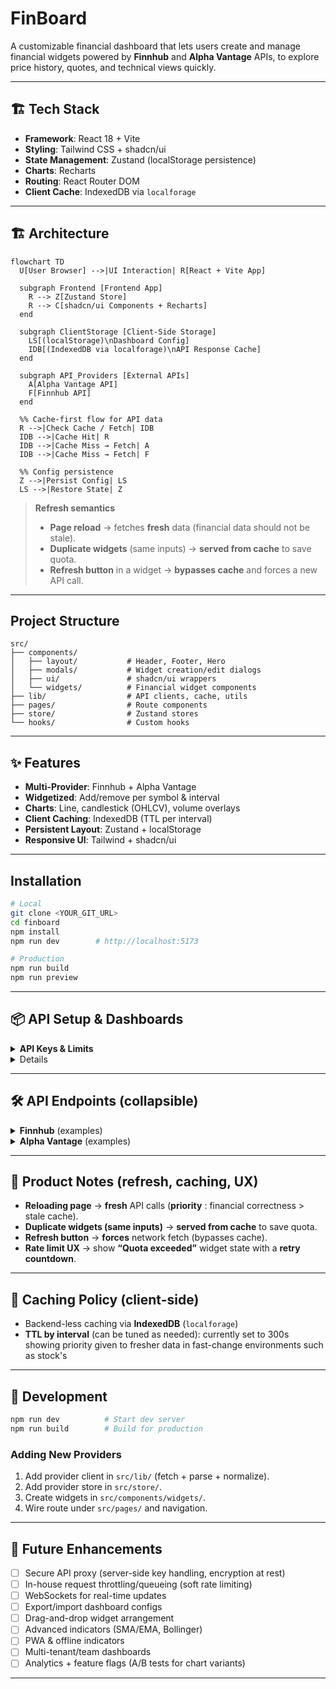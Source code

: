 # FinBoard

A customizable financial dashboard that lets users create and manage financial widgets powered by **Finnhub** and **Alpha Vantage** APIs, to explore price history, quotes, and technical views quickly.

---

## 🏗️ Tech Stack

* **Framework**: React 18 + Vite
* **Styling**: Tailwind CSS + shadcn/ui
* **State Management**: Zustand (localStorage persistence)
* **Charts**: Recharts
* **Routing**: React Router DOM
* **Client Cache**: IndexedDB via `localforage`

---

## 🏗️ Architecture

```mermaid
flowchart TD
  U[User Browser] -->|UI Interaction| R[React + Vite App]

  subgraph Frontend [Frontend App]
    R --> Z[Zustand Store]
    R --> C[shadcn/ui Components + Recharts]
  end

  subgraph ClientStorage [Client-Side Storage]
    LS[(localStorage)\nDashboard Config]
    IDB[(IndexedDB via localforage)\nAPI Response Cache]
  end

  subgraph API_Providers [External APIs]
    A[Alpha Vantage API]
    F[Finnhub API]
  end

  %% Cache-first flow for API data
  R -->|Check Cache / Fetch| IDB
  IDB -->|Cache Hit| R
  IDB -->|Cache Miss → Fetch| A
  IDB -->|Cache Miss → Fetch| F

  %% Config persistence
  Z -->|Persist Config| LS
  LS -->|Restore State| Z
```

> **Refresh semantics**
>
> * **Page reload** → fetches **fresh** data (financial data should not be stale).
> * **Duplicate widgets** (same inputs) → **served from cache** to save quota.
> * **Refresh button** in a widget → **bypasses cache** and forces a new API call.

---

## Project Structure

```
src/
├── components/
│   ├── layout/           # Header, Footer, Hero
│   ├── modals/           # Widget creation/edit dialogs
│   ├── ui/               # shadcn/ui wrappers
│   └── widgets/          # Financial widget components
├── lib/                  # API clients, cache, utils
├── pages/                # Route components
├── store/                # Zustand stores
└── hooks/                # Custom hooks
```

---

## ✨ Features

* **Multi-Provider**: Finnhub + Alpha Vantage
* **Widgetized**: Add/remove per symbol & interval
* **Charts**: Line, candlestick (OHLCV), volume overlays
* **Client Caching**: IndexedDB (TTL per interval)
* **Persistent Layout**: Zustand + localStorage
* **Responsive UI**: Tailwind + shadcn/ui

---

## Installation

```bash
# Local
git clone <YOUR_GIT_URL>
cd finboard
npm install
npm run dev        # http://localhost:5173

# Production
npm run build
npm run preview
```

---

## 📦 API Setup & Dashboards

<details>
  <summary><strong>API Keys & Limits</strong></summary>

### Finnhub (free tier)

* 60 calls/min
* 1000 calls/day
  Get a key: [https://finnhub.io/register](https://finnhub.io/register)

### Alpha Vantage (free tier)

* 5 calls/min
* 500 calls/day
  Get a key: [https://www.alphavantage.co/support/#api-key](https://www.alphavantage.co/support/#api-key)

> **Demo endpoints** (Alpha Vantage `apikey=demo`) are free to use home page for exploration of widgets -> NO API KEY REQUIRED FOR THEM !.

</details>

<details>

### `/` — HOME PAGE

* Free widgets creation without need of API KEY - internally using Alpha Vantage's free API endpoints for 'IBM' and 'MSFT' companies..

### `/dashboard` — Finnhub

* Real-time quote widgets (current price, change, %)
* Manual **Refresh** button (bypasses cache)

### `/dashboard2` — Alpha Vantage

* Historical time series (Daily/Weekly/Monthly/Intraday)
* **OHLCV candlestick** + volume
* Interval aware TTL caching (e.g., intraday shorter, daily longer)

</details>

---

## 🛠️ API Endpoints (collapsible)

<details>
  <summary><strong>Finnhub</strong> (examples)</summary>

```http
# Real-time Quote
GET https://finnhub.io/api/v1/quote?symbol=AAPL&token=YOUR_API_KEY

# Company Profile
GET https://finnhub.io/api/v1/stock/profile2?symbol=AAPL&token=YOUR_API_KEY

# Candles (Historical)
GET https://finnhub.io/api/v1/stock/candle?symbol=AAPL&resolution=D&from=1672531200&to=1672617600&token=YOUR_API_KEY
```

**Quote response**

```json
{
  "c": 261.74, "h": 263.31, "l": 260.68, "o": 261.07,
  "pc": 259.45, "t": 1582641000
}
```

</details>

<details>
  <summary><strong>Alpha Vantage</strong> (examples)</summary>

```http
# Daily
GET https://www.alphavantage.co/query?function=TIME_SERIES_DAILY&symbol=IBM&apikey=YOUR_API_KEY

# Weekly
GET https://www.alphavantage.co/query?function=TIME_SERIES_WEEKLY&symbol=MSFT&apikey=YOUR_API_KEY

# Monthly
GET https://www.alphavantage.co/query?function=TIME_SERIES_MONTHLY&symbol=AAPL&apikey=YOUR_API_KEY

# Intraday (5min)
GET https://www.alphavantage.co/query?function=TIME_SERIES_INTRADAY&symbol=GOOGL&interval=5min&apikey=YOUR_API_KEY

# Demo (rate-limited)
GET https://www.alphavantage.co/query?function=TIME_SERIES_DAILY&symbol=IBM&apikey=demo
```

**Daily response (simplified)**

```json
{
  "Meta Data": {
    "1. Information": "Daily Prices (open, high, low, close) and Volumes",
    "2. Symbol": "IBM",
    "3. Last Refreshed": "2025-09-02",
    "4. Output Size": "Compact",
    "5. Time Zone": "US/Eastern"
  },
  "Time Series (Daily)": {
    "2025-09-02": {
      "1. open": "240.9000",
      "2. high": "241.5500",
      "3. low": "238.2500",
      "4. close": "241.5000",
      "5. volume": "3469501"
    }
  }
}
```

</details>

---

## 🧩 Product Notes (refresh, caching, UX)

* **Reloading page** → **fresh** API calls (<b>priority</b> : financial correctness > stale cache).
* **Duplicate widgets (same inputs)** → **served from cache** to save quota.
* **Refresh button** → **forces** network fetch (bypasses cache).
* **Rate limit UX** → show **“Quota exceeded”** widget state with a **retry countdown**.

---

## 🧠 Caching Policy (client-side)

* Backend-less caching via **IndexedDB** (`localforage`)
* **TTL by interval** (can be tuned as needed): currently set to 300s showing priority given to fresher data in fast-change environments such as stock's

---

## 🚧 Development

```bash
npm run dev          # Start dev server
npm run build        # Build for production
```

### Adding New Providers

1. Add provider client in `src/lib/` (fetch + parse + normalize).
2. Add provider store in `src/store/`.
3. Create widgets in `src/components/widgets/`.
4. Wire route under `src/pages/` and navigation.

---

## 🔮 Future Enhancements

* [ ] Secure API proxy (server-side key handling, encryption at rest)
* [ ] In-house request throttling/queueing (soft rate limiting)
* [ ] WebSockets for real-time updates
* [ ] Export/import dashboard configs
* [ ] Drag-and-drop widget arrangement
* [ ] Advanced indicators (SMA/EMA, Bollinger)
* [ ] PWA & offline indicators
* [ ] Multi-tenant/team dashboards
* [ ] Analytics + feature flags (A/B tests for chart variants)

---